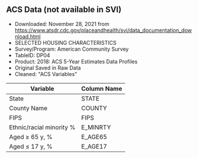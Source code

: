 ## ACS Data (not available in SVI)

- Downloaded: November 28, 2021 from https://www.atsdr.cdc.gov/placeandhealth/svi/data_documentation_download.html
- SELECTED HOUSING CHARACTERISTICS
- Survey/Program: American Community Survey
- TableID: DP04
- Product: 2018: ACS 5-Year Estimates Data Profiles
- Original Saved in Raw Data
- Cleaned: "ACS Variables"



| Variable  | Column Name | 
| ------------- | ------------- | 
| State | STATE|
| County Name | COUNTY |
| FIPS | FIPS |
| Ethnic/racial minority % | E_MINRTY | 
| Aged ≥ 65 y, %  | E_AGE65 | 
| Aged ≤ 17 y, % | E_AGE17  | 
